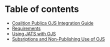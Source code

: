 # Table of contents

* [Coalition Publica OJS Integration Guide](.)
* [Requirements](./requirements.md)
* [Using JATS with OJS](./using-jats.md)
* [Subsriptions and Non-Publishing Use of OJS](./subscriptions.md)

